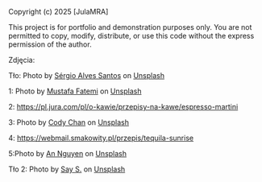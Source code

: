 Copyright (c) 2025 [JulaMRA]

This project is for portfolio and demonstration purposes only. You are not permitted to copy, modify, distribute, or use this code without the express permission of the author.

Zdjęcia:

Tło: Photo by <a href="https://unsplash.com/@sergio_as?utm_content=creditCopyText&utm_medium=referral&utm_source=unsplash">Sérgio Alves Santos</a> on <a href="https://unsplash.com/photos/assorted-bottle-on-table-PeDrafNlY2Y?utm_content=creditCopyText&utm_medium=referral&utm_source=unsplash">Unsplash</a>
      

1: Photo by <a href="https://unsplash.com/@solaticace?utm_content=creditCopyText&utm_medium=referral&utm_source=unsplash">Mustafa Fatemi</a> on <a href="https://unsplash.com/photos/a-red-drink-with-a-lime-garnish-on-the-rim-q4vpBgaPCfw?utm_content=creditCopyText&utm_medium=referral&utm_source=unsplash">Unsplash</a>
      
2: https://pl.jura.com/pl/o-kawie/przepisy-na-kawe/espresso-martini

3: Photo by <a href="https://unsplash.com/@cceee?utm_content=creditCopyText&utm_medium=referral&utm_source=unsplash">Cody  Chan</a> on <a href="https://unsplash.com/photos/clear-cocktail-glass-with-beverage-VXsJcoI5J5w?utm_content=creditCopyText&utm_medium=referral&utm_source=unsplash">Unsplash</a>

4: https://webmail.smakowity.pl/przepis/tequila-sunrise

5:Photo by <a href="https://unsplash.com/@ngocan1909?utm_content=creditCopyText&utm_medium=referral&utm_source=unsplash">An Nguyen</a> on <a href="https://unsplash.com/photos/a-tall-glass-filled-with-ice-and-mint-CU1TcA3Ttxg?utm_content=creditCopyText&utm_medium=referral&utm_source=unsplash">Unsplash</a>
      
Tło 2: Photo by <a href="https://unsplash.com/@iamsay?utm_content=creditCopyText&utm_medium=referral&utm_source=unsplash">Say S.</a> on <a href="https://unsplash.com/photos/a-drink-in-a-glass-on-a-table-21U6ZjdWpLg?utm_content=creditCopyText&utm_medium=referral&utm_source=unsplash">Unsplash</a>
